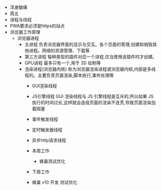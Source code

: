 - 浑身酸痛
- 周五
- 进程与线程
- PWA要求必须是https的站点
- 浏览器工作原理 
  - 浏览器进程
    - 主进程 负责浏览器界面的显示与交互。各个页面的管理,创建和销毁其他进程。网络的资源管理、下载等
    - 第三方进程 每种类型的插件对应一个进程,仅当使用该插件时才创建。
    - GPU进程 最多只有一个,用于 3D 绘制等
    - 渲染进程(浏览器内核) 称为浏览器渲染进程或浏览器内核,内部是多线程的。主要负责页面渲染,脚本执行,事件处理等
      - GUI渲染线程
      - JS引擎线程 GUI 渲染线程与 JS 引擎线程是互斥的,所以如果 JS 执行的时间过长,这样就会造成页面的渲染不连贯,导致页面渲染加载阻塞
      - 事件触发线程
      - 定时触发器线程
      - 异步http请求线程


      - 本周工作
        - 蜂巢测试优化
      - 下周工作
       - 蜂巢 v10 开发 测试优化
        